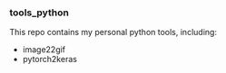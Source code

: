 ### tools_python

This repo contains my personal python tools, including:
* image22gif
* pytorch2keras